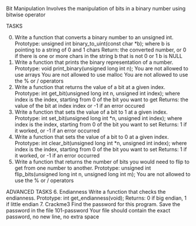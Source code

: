 Bit Manipulation Involves the manipulation of bits in a binary number using bitwise operator

TASKS

0. Write a function that converts a binary number to an unsigned int.
Prototype: unsigned int binary_to_uint(const char *b);
where b is pointing to a string of 0 and 1 chars
Return: the converted number, or 0 if
there is one or more chars in the string b that is not 0 or 1
b is NULL
1. Write a function that prints the binary representation of a number.
Prototype: void print_binary(unsigned long int n);
You are not allowed to use arrays
You are not allowed to use malloc
You are not allowed to use the % or / operators
2. Write a function that returns the value of a bit at a given index.
Prototype: int get_bit(unsigned long int n, unsigned int index);
where index is the index, starting from 0 of the bit you want to get
Returns: the value of the bit at index index or -1 if an error occured
3. Write a function that sets the value of a bit to 1 at a given index.
Prototype: int set_bit(unsigned long int *n, unsigned int index);
where index is the index, starting from 0 of the bit you want to set
Returns: 1 if it worked, or -1 if an error occurred
4. Write a function that sets the value of a bit to 0 at a given index.
Prototype: int clear_bit(unsigned long int *n, unsigned int index);
where index is the index, starting from 0 of the bit you want to set
Returns: 1 if it worked, or -1 if an error occurred
5. Write a function that returns the number of bits you would need to flip to get from one number to another.
Prototype: unsigned int flip_bits(unsigned long int n, unsigned long int m);
You are not allowed to use the % or / operators

ADVANCED TASKS
6. Endianness
Write a function that checks the endianness.
Prototype: int get_endianness(void);
Returns: 0 if big endian, 1 if little endian
7. Crackme3
Find the password for this program.
Save the password in the file 101-password
Your file should contain the exact password, no new line, no extra space
